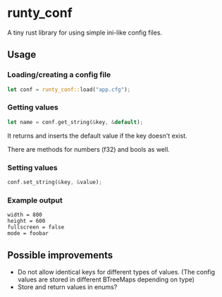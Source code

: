 # runty_conf

A tiny rust library for using simple ini-like config files.

## Usage

### Loading/creating a config file

```rust
let conf = runty_conf::load("app.cfg");
```

### Getting values
```rust
let name = conf.get_string(&key, &default);
```
It returns and inserts the default value if the key doesn't exist.

There are methods for numbers (f32) and bools as well.

### Setting values
```rust
conf.set_string(&key, &value);
```

### Example output
```
width = 800
height = 600
fullscreen = false
mode = foobar
```

## Possible improvements
 * Do not allow identical keys for different types of values. (The config values are stored in different BTreeMaps depending on type)
 * Store and return values in enums?
